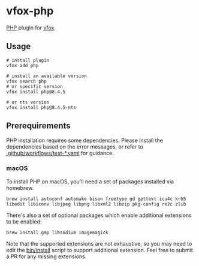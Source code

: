 # vfox-php

[PHP](https://www.php.net/) plugin for [vfox](https://vfox.lhan.me/).

## Usage

```shell
# install plugin
vfox add php

# install an available version
vfox search php
# or specific version
vfox install php@8.4.5

# or nts version
vfox install php@8.4.5-nts
```

## Prerequirements

PHP installation requires some dependencies. Please install the dependencies based on the error messages, or refer to [.github/workflows/test-\*.yaml](https://github.com/version-fox/vfox-php/tree/main/.github/workflows) for guidance.

### macOS

To install PHP on macOS, you'll need a set of packages installed via homebrew.

```shell
brew install autoconf automake bison freetype gd gettext icu4c krb5 libedit libiconv libjpeg libpng libxml2 libzip pkg-config re2c zlib
```

There's also a set of optional packages which enable additional extensions to be enabled:

```shell
brew install gmp libsodium imagemagick
```

Note that the supported extensions are not exhaustive, so you may need to edit the [bin/install](./bin/install) script to support additional extension. Feel free to submit a PR for any missing extensions.

